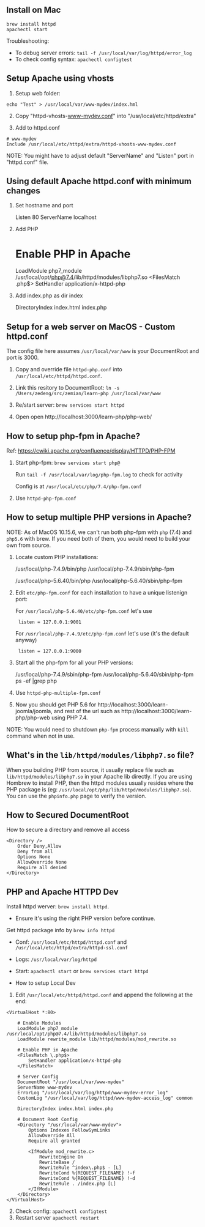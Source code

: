 ## Install on Mac

	brew install httpd
	apachectl start

Troubleshooting:

* To debug server errors: `tail -f /usr/local/var/log/httpd/error_log`
* To check config syntax: `apachectl configtest`

## Setup Apache using vhosts

1. Setup web folder:

```
echo "Test" > /usr/local/var/www-mydev/index.hml
```

2. Copy "httpd-vhosts-www-mydev.conf" into "/usr/local/etc/httpd/extra"

3. Add to httpd.conf

```
# www-mydev
Include /usr/local/etc/httpd/extra/httpd-vhosts-www-mydev.conf
```

NOTE: You might have to adjust default "ServerName" and "Listen" port in 
"httpd.conf" file.


## Using default Apache httpd.conf with minimum changes

1. Set hostname and port

	Listen 80
	ServerName localhost

2. Add PHP
	
	# Enable PHP in Apache
	LoadModule php7_module /usr/local/opt/php@7.4/lib/httpd/modules/libphp7.so
	<FilesMatch \.php$>
	    SetHandler application/x-httpd-php
	</FilesMatch>

3. Add index.php as dir index

	<IfModule dir_module>
	    DirectoryIndex index.html index.php
	</IfModule>

## Setup for a web server on MacOS - Custom httpd.conf

The config file here assumes `/usr/local/var/www` is your DocumentRoot and port is 3000.

1. Copy and override file `httpd-php.conf` into `/usr/local/etc/httpd/httpd.conf`.

2. Link this resitory to DocumentRoot: `ln -s /Users/zedeng/src/zemian/learn-php /usr/local/var/www`

3. Re/start server: `brew services start httpd`

4. Open open http://localhost:3000/learn-php/php-web/

## How to setup php-fpm in Apache?

Ref: https://cwiki.apache.org/confluence/display/HTTPD/PHP-FPM

1. Start php-fpm: `brew services start php@`

	Run `tail -f /usr/local/var/log/php-fpm.log` to check for activity

	Config is at `/usr/local/etc/php/7.4/php-fpm.conf`

2. Use `httpd-php-fpm.conf`

## How to setup multiple PHP versions in Apache?

NOTE: As of MacOS 10.15.6, we can't run both php-fpm with `php` (7.4) and `php5.6` with brew. If you need both of them, you would need to build your own from source.

1. Locate custom PHP installations:
	
	/usr/local/php-7.4.9/bin/php
	/usr/local/php-7.4.9/sbin/php-fpm

	/usr/local/php-5.6.40/bin/php
	/usr/local/php-5.6.40/sbin/php-fpm

2. Edit `etc/php-fpm.conf` for each installation to have a unique listenign port:

	For `/usr/local/php-5.6.40/etc/php-fpm.conf` let's use 

		listen = 127.0.0.1:9001

	For `/usr/local/php-7.4.9/etc/php-fpm.conf` let's use (it's the default anyway)

		listen = 127.0.0.1:9000

3. Start all the php-fpm for all your PHP versions:

	/usr/local/php-7.4.9/sbin/php-fpm
	/usr/local/php-5.6.40/sbin/php-fpm
	ps -ef |grep php

4. Use `httpd-php-multiple-fpm.conf`

5. Now you should get PHP 5.6 for http://localhost:3000/learn-joomla/joomla, and rest of the url such as http://localhost:3000/learn-php/php-web using PHP 7.4.

NOTE: You would need to shutdown `php-fpm` process manually with `kill` command when not in use.

## What's in the `lib/httpd/modules/libphp7.so` file?

When you building PHP from source, it usually replace file such as `lib/httpd/modules/libphp7.so` in your Apache lib directly. If you are using Hombrew to install PHP, then the httpd modules usually resides where the PHP package is (eg: `/usr/local/opt/php/lib/httpd/modules/libphp7.so`). You can use the `phpinfo.php` page to verify the version.


## How to Secured DocumentRoot

How to secure a directory and remove all access

```
<Directory />
    Order Deny,Allow
    Deny from all
    Options None
    AllowOverride None
    Require all denied
</Directory>
```


## PHP and Apache HTTPD Dev

Install httpd werver: `brew install httpd`.

* Ensure it's using the right PHP version before continue.

Get httpd package info by `brew info httpd`

* Conf: `/usr/local/etc/httpd/httpd.conf` and `/usr/local/etc/httpd/extra/httpd-ssl.conf`
* Logs: `/usr/local/var/log/httpd`
* Start: `apachectl start` or `brew services start httpd`

* How to setup Local Dev

1. Edit `/usr/local/etc/httpd/httpd.conf` and append the following at the end:

```
<VirtualHost *:80>
    
    # Enable Modules
    LoadModule php7_module /usr/local/opt/php@7.4/lib/httpd/modules/libphp7.so
    LoadModule rewrite_module lib/httpd/modules/mod_rewrite.so
    
    # Enable PHP in Apache
    <FilesMatch \.php$>
        SetHandler application/x-httpd-php
    </FilesMatch>

    # Server Config
    DocumentRoot "/usr/local/var/www-mydev"
    ServerName www-mydev
    ErrorLog "/usr/local/var/log/httpd/www-mydev-error_log"
    CustomLog "/usr/local/var/log/httpd/www-mydev-access_log" common

    DirectoryIndex index.html index.php

    # Document Root Config
    <Directory "/usr/local/var/www-mydev">
        Options Indexes FollowSymLinks
        AllowOverride All
        Require all granted

        <IfModule mod_rewrite.c>
            RewriteEngine On
            RewriteBase /
            RewriteRule ^index\.php$ - [L]
            RewriteCond %{REQUEST_FILENAME} !-f
            RewriteCond %{REQUEST_FILENAME} !-d
            RewriteRule . /index.php [L]
        </IfModule>
    </Directory>
</VirtualHost>
```

2. Check config: `apachectl configtest`
3. Restart server `apachectl restart`
